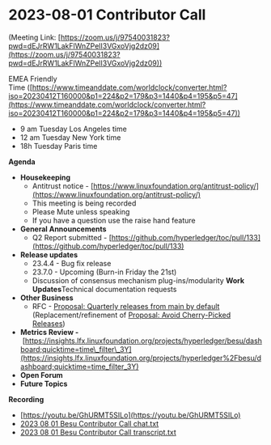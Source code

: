# 2023-08-01 Contributor Call

(Meeting Link: ⁨[https://zoom.us/j/97540031823?pwd=dEJrRW1LakFlWnZPelI3VGxoVjg2dz09](https://zoom.us/j/97540031823?pwd=dEJrRW1LakFlWnZPelI3VGxoVjg2dz09))

EMEA Friendly Time ([https://www.timeanddate.com/worldclock/converter.html?iso=20230412T160000&p1=224&p2=179&p3=1440&p4=195&p5=47](https://www.timeanddate.com/worldclock/converter.html?iso=20230412T160000&p1=224&p2=179&p3=1440&p4=195&p5=47))

- 9 am Tuesday Los Angeles time
- 12 am Tuesday New York time
- 18h Tuesday Paris time

**Agenda**

- **Housekeeping**
  - Antitrust notice - [https://www.linuxfoundation.org/antitrust-policy/](https://www.linuxfoundation.org/antitrust-policy/)
  - This meeting is being recorded
  - Please Mute unless speaking
  - If you have a question use the raise hand feature
- **General Announcements**
  - Q2 Report submitted - [https://github.com/hyperledger/toc/pull/133](https://github.com/hyperledger/toc/pull/133)
- **Release updates**
  - 23.4.4 - Bug fix release 
  - 23.7.0 - Upcoming (Burn-in Friday the 21st) 
  - Discussion of consensus mechanism plug-ins/modularity **Work Updates**Technical documentation requests 
- **Other Business**
  - RFC - [Proposal: Quarterly releases from main by default](../../../../besu/developing-and-conventions/releasing/obsolete-proposals-and-policies/proposal-quarterly-releases-from-main-by-default.md) (Replacement/refinement of [Proposal: Avoid Cherry-Picked Releases](https://lf-hyperledger.atlassian.net/wiki/display/BESU/Proposal%3A+Avoid+Cherry+Picked+Releases))
- **Metrics Review -** [https://insights.lfx.linuxfoundation.org/projects/hyperledger/besu/dashboard;quicktime=time\_filter\_3Y](https://insights.lfx.linuxfoundation.org/projects/hyperledger%2Fbesu/dashboard;quicktime=time_filter_3Y)
- **Open Forum**
- **Future Topics**

  

**Recording**

- [https://youtu.be/GhURMT5SILo](https://youtu.be/GhURMT5SILo)
- [2023 08 01 Besu Contributor Call chat.txt](https://lf-hyperledger.atlassian.net/wiki/download/attachments/22156310/2023%2008%2001%20Besu%20Contributor%20Call%20chat.txt?version=1&modificationDate=1691266358000&cacheVersion=1&api=v2)
- [2023 08 01 Besu Contributor Call transcript.txt](https://lf-hyperledger.atlassian.net/wiki/download/attachments/22156310/2023%2008%2001%20Besu%20Contributor%20Call%20transcript.txt?version=1&modificationDate=1691266359000&cacheVersion=1&api=v2)